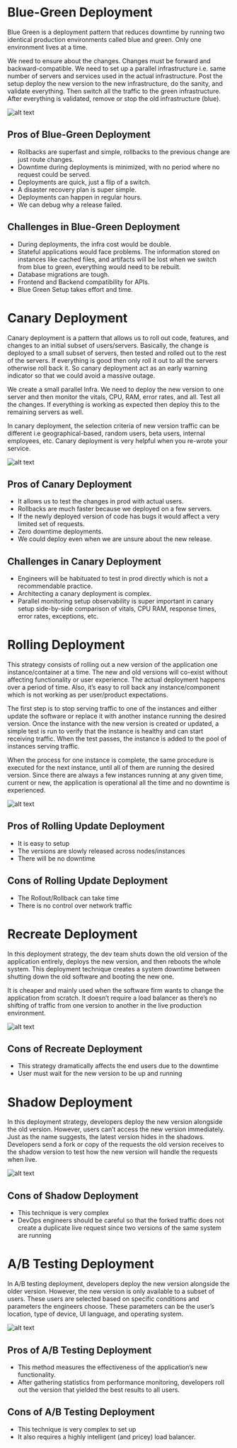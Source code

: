 # Blue-Green Deployment

Blue Green is a deployment pattern that reduces downtime by running two identical production environments called blue and green. Only one environment lives at a time.

We need to ensure about the changes. Changes must be forward and backward-compatible. We need to set up a parallel infrastructure i.e. same number of servers and services used in the actual infrastructure. Post the setup deploy the new version to the new infrastructure, do the sanity, and validate everything. Then switch all the traffic to the green infrastructure. After everything is validated, remove or stop the old infrastructure (blue).

![alt text](./Images/image-1.png)

## Pros of Blue-Green Deployment
- Rollbacks are superfast and simple, rollbacks to the previous change are just route changes.
- Downtime during deployments is minimized, with no period where no request could be served.
- Deployments are quick, just a flip of a switch.
- A disaster recovery plan is super simple.
- Deployments can happen in regular hours.
- We can debug why a release failed.


## Challenges in Blue-Green Deployment

- During deployments, the infra cost would be double.
- Stateful applications would face problems. The information stored on instances like cached files, and artifacts will be lost when we switch from blue to green, everything would need to be rebuilt.
- Database migrations are tough.
- Frontend and Backend compatibility for APIs.
- Blue Green Setup takes effort and time.

# Canary Deployment
Canary deployment is a pattern that allows us to roll out code, features, and changes to an initial subset of users/servers. Basically, the change is deployed to a small subset of servers, then tested and rolled out to the rest of the servers. If everything is good then only roll it out to all the servers otherwise roll back it. So canary deployment act as an early warning indicator so that we could avoid a massive outage.

We create a small parallel Infra. We need to deploy the new version to one server and then monitor the vitals, CPU, RAM, error rates, and all. Test all the changes. If everything is working as expected then deploy this to the remaining servers as well.

In canary deployment, the selection criteria of new version traffic can be different i.e geographical-based, random users, beta users, internal employees, etc. Canary deployment is very helpful when you re-wrote your service.

![alt text](./Images/image-2.png)

## Pros of Canary Deployment
- It allows us to test the changes in prod with actual users.
- Rollbacks are much faster because we deployed on a few servers.
- If the newly deployed version of code has bugs it would affect a very limited set of requests.
- Zero downtime deployments.
- We could deploy even when we are unsure about the new release.

## Challenges in Canary Deployment

- Engineers will be habituated to test in prod directly which is not a recommendable practice.
- Architecting a canary deployment is complex.
- Parallel monitoring setup observability is super important in canary setup side-by-side comparison of vitals, CPU RAM, response times, error rates, exceptions, etc.

# Rolling Deployment

This strategy consists of rolling out a new version of the application one instance/container at a time. The new and old versions will co-exist without affecting functionality or user experience. The actual deployment happens over a period of time. Also, it’s easy to roll back any instance/component which is not working as per user/product expectations.

The first step is to stop serving traffic to one of the instances and either update the software or replace it with another instance running the desired version. Once the instance with the new version is created or updated, a simple test is run to verify that the instance is healthy and can start receiving traffic. When the test passes, the instance is added to the pool of instances serving traffic.

When the process for one instance is complete, the same procedure is executed for the next instance, until all of them are running the desired version. Since there are always a few instances running at any given time, current or new, the application is operational all the time and no downtime is experienced.

![alt text](./Images/image-3.png)

## Pros of Rolling Update Deployment

- It is easy to setup
- The versions are slowly released across nodes/instances
- There will be no downtime

## Cons of Rolling Update Deployment

- The Rollout/Rollback can take time
- There is no control over network traffic

# Recreate Deployment

In this deployment strategy, the dev team shuts down the old version of the application entirely, deploys the new version, and then reboots the whole system. This deployment technique creates a system downtime between shutting down the old software and booting the new one.

It is cheaper and mainly used when the software firm wants to change the application from scratch. It doesn’t require a load balancer as there’s no shifting of traffic from one version to another in the live production environment.

![alt text](./Images/image-4.png)

## Cons of Recreate Deployment

- This strategy dramatically affects the end users due to the downtime
- User must wait for the new version to be up and running

# Shadow Deployment

In this deployment strategy, developers deploy the new version alongside the old version. However, users can’t access the new version immediately. Just as the name suggests, the latest version hides in the shadows. Developers send a fork or copy of the requests the old version receives to the shadow version to test how the new version will handle the requests when live.

![alt text](./Images/image-5.png)

## Cons of Shadow Deployment
- This technique is very complex
- DevOps engineers should be careful so that the forked traffic does not create a duplicate live request since two versions of the same system are running

# A/B Testing Deployment

In A/B testing deployment, developers deploy the new version alongside the older version. However, the new version is only available to a subset of users. These users are selected based on specific conditions and parameters the engineers choose. These parameters can be the user’s location, type of device, UI language, and operating system.

![alt text](./Images/image-6.png)

## Pros of A/B Testing Deployment

- This method measures the effectiveness of the application’s new functionality.
- After gathering statistics from performance monitoring, developers roll out the version that yielded the best results to all users.

## Cons of A/B Testing Deployment

- This technique is very complex to set up
- It also requires a highly intelligent (and pricey) load balancer.